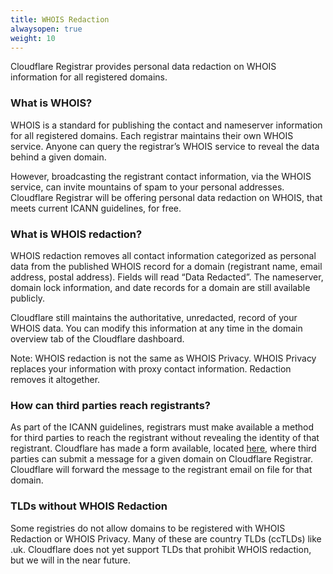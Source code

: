 ```yaml
---
title: WHOIS Redaction
alwaysopen: true
weight: 10
---
```

Cloudflare Registrar provides personal data redaction on WHOIS information for all registered domains.

### What is WHOIS?
WHOIS is a standard for publishing the contact and nameserver information for all registered domains. Each registrar maintains their own WHOIS service. Anyone can query the registrar’s WHOIS service to reveal the data behind a given domain.

However, broadcasting the registrant contact information, via the WHOIS service, can invite mountains of spam to your personal addresses. Cloudflare Registrar will be offering personal data redaction on WHOIS, that meets current ICANN guidelines, for free.

### What is WHOIS redaction?
WHOIS redaction removes all contact information categorized as personal data from the published WHOIS record for a domain (registrant name, email address, postal address). Fields will read “Data Redacted”. The nameserver, domain lock information, and date records for a domain are still available publicly.

Cloudflare still maintains the authoritative, unredacted, record of your WHOIS data. You can modify this information at any time in the domain overview tab of the Cloudflare dashboard.

Note: WHOIS redaction is not the same as WHOIS Privacy. WHOIS Privacy replaces your information with proxy contact information. Redaction removes it altogether.

### How can third parties reach registrants?
As part of the ICANN guidelines, registrars must make available a method for third parties to reach the registrant without revealing the identity of that registrant. Cloudflare has made a form available, located [here](https://www.cloudflare.com/abuse/form), where third parties can submit a message for a given domain on Cloudflare Registrar. Cloudflare will forward the message to the registrant email on file for that domain.

### TLDs without WHOIS Redaction
Some registries do not allow domains to be registered with WHOIS Redaction or WHOIS Privacy. Many of these are country TLDs (ccTLDs) like .uk. Cloudflare does not yet support TLDs that prohibit WHOIS redaction, but we will in the near future.